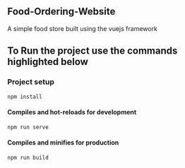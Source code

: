 ## Food-Ordering-Website

A simple food store built using the vuejs framework

## To Run the project use the commands highlighted below

### Project setup
```
npm install
```

#### Compiles and hot-reloads for development
```
npm run serve
```

#### Compiles and minifies for production
```
npm run build
```

